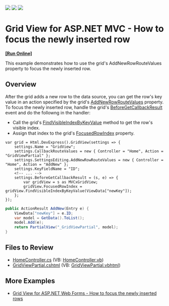 <!-- default badges list -->
![](https://img.shields.io/endpoint?url=https://codecentral.devexpress.com/api/v1/VersionRange/128550086/14.1.3%2B)
[![](https://img.shields.io/badge/Open_in_DevExpress_Support_Center-FF7200?style=flat-square&logo=DevExpress&logoColor=white)](https://supportcenter.devexpress.com/ticket/details/E4787)
[![](https://img.shields.io/badge/📖_How_to_use_DevExpress_Examples-e9f6fc?style=flat-square)](https://docs.devexpress.com/GeneralInformation/403183)
<!-- default badges end -->
# Grid View for ASP.NET MVC - How to focus the newly inserted row
<!-- run online -->
**[[Run Online]](https://codecentral.devexpress.com/e4787/)**
<!-- run online end -->

This example demonstrates how to use the grid's AddNewRowRouteValues property to focus the newly inserted row.

## Overview

After the grid adds a new row to the data source, you can get the row's key value in an action specified by the grid's [AddNewRowRouteValues](https://docs.devexpress.com/AspNetMvc/DevExpress.Web.Mvc.MVCxGridViewEditingSettings.AddNewRowRouteValues) property. To focus the newly inserted row, handle the grid's [BeforeGetCallbackResult](https://docs.devexpress.com/AspNetMvc/DevExpress.Web.Mvc.GridSettingsBase.BeforeGetCallbackResult) event and do the followng in the handler:

* Call the grid's [FindVisibleIndexByKeyValue](https://docs.devexpress.com/AspNet/DevExpress.Web.ASPxGridBase.FindVisibleIndexByKeyValue(System.Object)) method to get the row's visible index.
* Assign that index to the grid's [FocusedRowIndex](https://docs.devexpress.com/AspNet/DevExpress.Web.ASPxGridView.FocusedRowIndex) property.

```cshtml
var grid = Html.DevExpress().GridView(settings => {
    settings.Name = "GridView";
    settings.CallbackRouteValues = new { Controller = "Home", Action = "GridViewPartial" };
    settings.SettingsEditing.AddNewRowRouteValues = new { Controller = "Home", Action = "AddNew" };
    settings.KeyFieldName = "ID";
    <!-- ... -->
    settings.BeforeGetCallbackResult = (s, e) => {
        var gridView = s as MVCxGridView;
        gridView.FocusedRowIndex = gridView.FindVisibleIndexByKeyValue(ViewData["newKey"]);
    };
});
```

```csharp
public ActionResult AddNew(Entry e) {
    ViewData["newKey"] = e.ID;
    var model = GetData().ToList();
    model.Add(e);
    return PartialView("_GridViewPartial", model);
}
```

## Files to Review

* [HomeController.cs](./CS/E4787/Controllers/HomeController.cs) (VB: [HomeController.vb](./VB/E4787/Controllers/HomeController.vb))
* [GridViewPartial.cshtml](./CS/E4787/Views/Home/_GridViewPartial.cshtml) (VB: [GridViewPartial.vbhtml](./VB/E4787/Views/Home/_GridViewPartial.vbhtml))

## More Examples

* [Grid View for ASP.NET Web Forms - How to focus the newly inserted rows](https://github.com/DevExpress-Examples/asp-net-web-forms-grid-focus-inserted-row)


